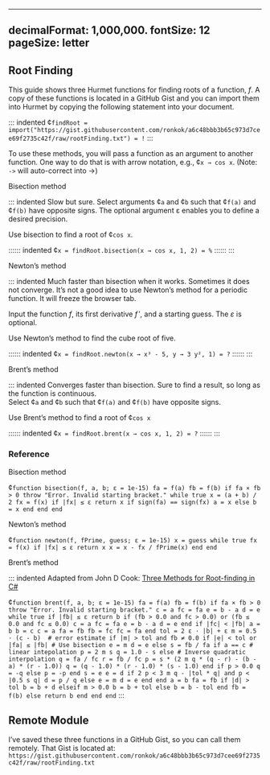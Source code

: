 ---------------
decimalFormat: 1,000,000.
fontSize: 12
pageSize: letter
---------------

## Root Finding

This guide shows three Hurmet functions for finding roots of a function, _f_. A
copy of these functions is located in a GitHub Gist and you can import them
into Hurmet by copying the following statement into your document.

::: indented
¢` findRoot =
import("https://gist.githubusercontent.com/ronkok/a6c48bbb3b65c973d7cee69f2735c42f/raw/rootFinding.txt") = ! `
:::

To use these methods, you will pass a function as an argument to another
function. One way to do that is with arrow notation, e.g., ¢` x → cos x `.
(Note: `->` will auto-correct into →)

Bisection method

::: indented
Slow but sure. Select arguments ¢` a ` and ¢` b ` such that ¢` f(a) ` and ¢`
f(b) ` have opposite signs. The optional argument ε  enables you to define a
desired precision.

Use bisection to find a root of ¢` cos x `.

:::::: indented
¢` x = findRoot.bisection(x → cos x, 1, 2) = % `
::::::
:::

Newton’s method

::: indented
Much faster than bisection when it works. Sometimes it does not converge. It’s
not a good idea to use Newton’s method for a periodic function. It will freeze
the browser tab.

Input the function _f_, its first derivative _f_ ′, and a starting guess. The
_ε_  is optional.

Use Newton’s method to find the cube root of five.

:::::: indented
¢` x = findRoot.newton(x → x³ - 5, y → 3 y², 1) = ? `
::::::
:::

Brent’s method

::: indented
Converges faster than bisection. Sure to find a result, so long as the function
is continuous.\
Select ¢` a ` and ¢` b ` such that ¢` f(a) ` and ¢` f(b) ` have opposite signs.

Use Brent’s method to find a root of ¢` cos x `

:::::: indented
¢` x = findRoot.brent(x → cos x, 1, 2) = ? `
::::::
:::

### Reference

Bisection method

¢` function bisection(f, a, b; ε = 1e-15)
    fa = f(a)
    fb = f(b)
    if fa × fb > 0 throw "Error. Invalid starting bracket."
    while true
        x = (a + b) / 2
        fx = f(x)
        if |fx| ≤ ε return x
        if sign(fa) == sign(fx)
            a = x
        else
            b = x
        end
    end
end `

Newton’s method

¢` function newton(f, fPrime, guess; ε = 1e-15)
    x = guess
    while true
        fx = f(x)
        if |fx| ≤ ε return x
        x = x - fx / fPrime(x)
    end
end `

Brent’s method

::: indented
Adapted from John D Cook: [Three Methods for Root-finding in C#][1]

¢` function brent(f, a, b; ε = 1e-15)
    fa = f(a)
    fb = f(b)
    if fa × fb > 0 throw "Error. Invalid starting bracket."
    c = a
    fc = fa
    e = b - a
    d = e
    while true
        if |fb| ≤ ε return b
        if (fb > 0.0 and fc > 0.0) or (fb ≤ 0.0 and fc ≤ 0.0)
            c = a
            fc = fa
            e = b - a
            d = e
        end
        if |fc| < |fb|
            a = b
            b = c
            c = a
            fa = fb
            fb = fc
            fc = fa
        end
        tol = 2 ε · |b| + ε
        m = 0.5 · (c - b)  # error estimate
        if |m| > tol and fb ≠ 0.0
            if |e| < tol or |fa| ≤ |fb|
                # Use bisection
                e = m
                d = e
            else
                s = fb / fa
                if a == c
                    # linear intepolation
                    p = 2 m s
                    q = 1.0 - s
                else
                    # Inverse quadratic interpolation
                    q = fa / fc
                    r = fb / fc
                    p = s * (2 m q * (q - r) - (b - a) * (r - 1.0))
                    q = (q - 1.0) * (r - 1.0) * (s - 1.0)
                end
                if p > 0.0
                    q = -q
                else
                    p = -p
                end
                s = e
                e = d
                if 2 p < 3 m q - |tol * q| and p < |0.5 s q|
                    d = p / q
                else
                    e = m
                    d = e
                end
            end
            a = b
            fa = fb
            if |d| > tol
                b = b + d
            elseif m > 0.0
                b = b + tol
            else
                b = b - tol
            end
            fb = f(b)
        else
          return b
        end
    end
end `
:::

## Remote Module

I’ve saved these three functions in a GitHub Gist, so you can call them
remotely. That Gist is located at:
`https://gist.githubusercontent.com/ronkok/a6c48bbb3b65c973d7cee69f2735c42f/raw/rootFinding.txt`


[1]: https://www.codeproject.com/Articles/79541/Three-Methods-for-Root-finding-in-C
